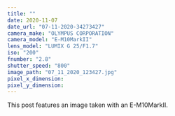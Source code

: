 ```yaml
---
title: ""
date: 2020-11-07
date_url: "07-11-2020-34273427"
camera_make: "OLYMPUS CORPORATION"
camera_model: "E-M10MarkII"
lens_model: "LUMIX G 25/F1.7"
iso: "200"
fnumber: "2.8"
shutter_speed: "800"
image_path: "07_11_2020_123427.jpg"
pixel_x_dimension: 
pixel_y_dimension: 
---
```


This post features an image taken with an E-M10MarkII.